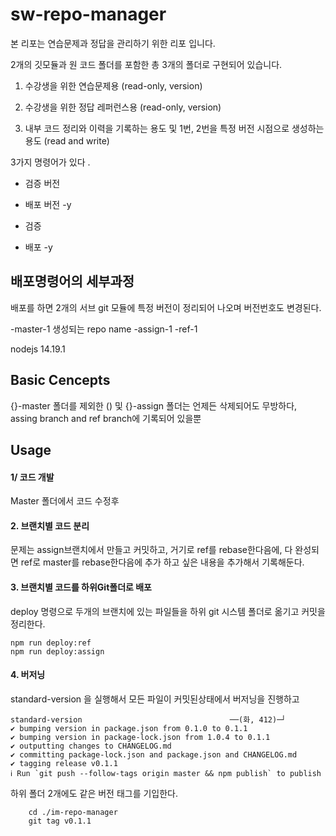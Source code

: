 # sw-repo-manager

본 리포는 연습문제과 정답을 관리하기 위한 리포 입니다.

2개의 깃모듈과 원 코드 폴더를 포함한 총 3개의 폴더로 구현되어 있습니다. 

1. 수강생을 위한 연습문제용 (read-only, version)

2. 수강생을 위한 정답 레퍼런스용 (read-only, version)

3. 내부 코드 정리와 이력을 기록하는 용도 및 1번, 2번을 특정 버전 시점으로 생성하는 용도 (read and write)

3가지 명령어가 있다 .
- 검증 버전
- 배포 버전 -y

- 검증
- 배포 -y

## 배포명령어의 세부과정
배포를 하면 
2개의 서브 git 모듈에 특정 버전이 정리되어 나오며
버전번호도 변경된다.


<package-name>-master-1
생성되는 repo name
<package-name>-assign-1
<package-name>-ref-1

nodejs 14.19.1

## Basic Cencepts

{}-master 폴더를 제외한 
() 및 {}-assign 폴더는 언제든 삭제되어도 무방하다, assing branch and ref branch에 기록되어 있을뿐

## Usage
#### 1/ 코드 개발
 Master 폴더에서 코드 수정후 

#### 2. 브랜치별 코드 분리
문제는 assign브랜치에서 만들고 커밋하고, 거기로 ref를 rebase한다음에, 다 완성되면 ref로 master를 rebase한다음에 추가 하고 싶은 내용을 추가해서 기록해둔다.

#### 3. 브랜치별 코드를 하위Git폴더로 배포
deploy 명령으로 두개의 브랜치에 있는 파일들을 하위 git 시스템 폴더로 옮기고 커밋을 정리한다. 
```
npm run deploy:ref
npm run deploy:assign
```

#### 4. 버저닝
standard-version 을 실행해서 모든 파일이 커밋된상태에서 버저닝을 진행하고 
```
standard-version                                 ──(화, 412)─┘
✔ bumping version in package.json from 0.1.0 to 0.1.1
✔ bumping version in package-lock.json from 1.0.4 to 0.1.1
✔ outputting changes to CHANGELOG.md
✔ committing package-lock.json and package.json and CHANGELOG.md
✔ tagging release v0.1.1
ℹ Run `git push --follow-tags origin master && npm publish` to publish
```
하위 폴더 2개에도 같은 버전 태그를 기입한다. 
```
    cd ./im-repo-manager   
    git tag v0.1.1 
```

